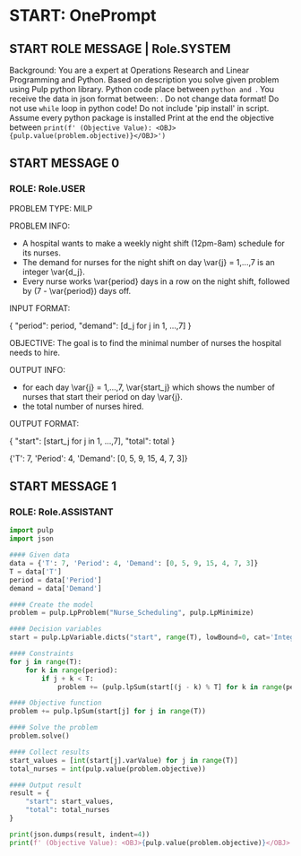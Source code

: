 # START: OnePrompt 
## START ROLE MESSAGE | Role.SYSTEM 
Background: You are a expert at Operations Research and Linear Programming and Python. Based on description you solve given problem using Pulp python library. Python code place between ```python and ```. You receive the data in json format between: <DATA></DATA>. Do not change data format! Do not use `while` loop in python code! Do not include 'pip install' in script. Assume every python package is installed Print at the end the objective between <OBJ></OBJ> `print(f' (Objective Value): <OBJ>{pulp.value(problem.objective)}</OBJ>')`  
## START MESSAGE 0 
### ROLE: Role.USER
<DESCRIPTION>
PROBLEM TYPE: MILP

PROBLEM INFO: 
- A hospital wants to make a weekly night shift (12pm-8am) schedule for its nurses. 
- The demand for nurses for the night shift on day \var{j} = 1,...,7 is an integer \var{d_j}. 
- Every nurse works \var{period} days in a row on the night shift, followed by (7 - \var{period}) days off.


INPUT FORMAT: 

{
    "period": period,
    "demand": [d_j for j in 1, ...,7]
}

OBJECTIVE: The goal is to find the minimal number of nurses the hospital needs to hire. 

OUTPUT INFO: 

- for each day \var{j} = 1,...,7, \var{start_j} which shows the number of nurses that start their period on day \var{j}.
- the total number of nurses hired.

OUTPUT FORMAT:

{
    "start": [start_j for j in 1, ...,7],
    "total": total
}


</DESCRIPTION>
<DATA>
{'T': 7, 'Period': 4, 'Demand': [0, 5, 9, 15, 4, 7, 3]}</DATA>


## START MESSAGE 1 
### ROLE: Role.ASSISTANT
```python
import pulp
import json

#### Given data
data = {'T': 7, 'Period': 4, 'Demand': [0, 5, 9, 15, 4, 7, 3]}
T = data['T']
period = data['Period']
demand = data['Demand']

#### Create the model
problem = pulp.LpProblem("Nurse_Scheduling", pulp.LpMinimize)

#### Decision variables
start = pulp.LpVariable.dicts("start", range(T), lowBound=0, cat='Integer')

#### Constraints
for j in range(T):
    for k in range(period):
        if j + k < T:
            problem += (pulp.lpSum(start[(j - k) % T] for k in range(period)) >= demand[j]), f"Demand_Constraint_{j}"

#### Objective function
problem += pulp.lpSum(start[j] for j in range(T))

#### Solve the problem
problem.solve()

#### Collect results
start_values = [int(start[j].varValue) for j in range(T)]
total_nurses = int(pulp.value(problem.objective))

#### Output result
result = {
    "start": start_values,
    "total": total_nurses
}

print(json.dumps(result, indent=4))
print(f' (Objective Value): <OBJ>{pulp.value(problem.objective)}</OBJ>')
```

